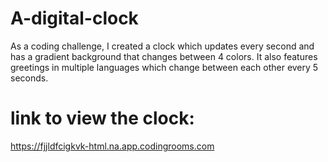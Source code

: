 # A-digital-clock
As a coding challenge, I created a clock which updates every second and has a gradient background that changes between 4 colors. It also features greetings in multiple languages which change between each other every 5 seconds.

# link to view the clock: 
https://fjjldfcigkvk-html.na.app.codingrooms.com
